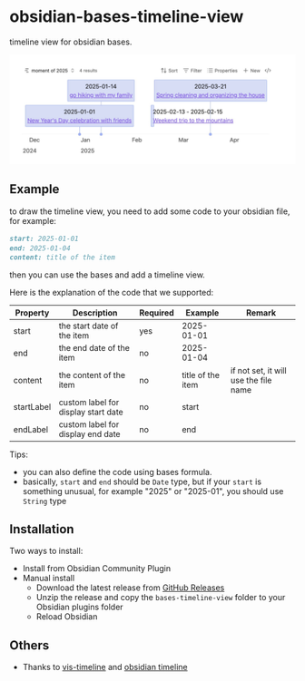 # obsidian-bases-timeline-view

timeline view for obsidian bases.

![example](./docs/example.jpg)

## Example

to draw the timeline view, you need to add some code to your obsidian file, for example:

```markdown
start: 2025-01-01
end: 2025-01-04
content: title of the item
```

then you can use the bases and add a timeline view.

Here is the explanation of the code that we supported:

| Property   | Description                         | Required | Example           | Remark                                |
| ---------- | ----------------------------------- | -------- | ----------------- | ------------------------------------- |
| start      | the start date of the item          | yes      | 2025-01-01        |                                       |
| end        | the end date of the item            | no       | 2025-01-04        |                                       |
| content    | the content of the item             | no       | title of the item | if not set, it will use the file name |
| startLabel | custom label for display start date | no       | start             |                                       |
| endLabel   | custom label for display end date   | no       | end               |                                       |

Tips:

- you can also define the code using bases formula.
- basically, `start` and `end` should be `Date` type, but if your `start` is something unusual, for example "2025" or "2025-01", you should use `String` type

## Installation

Two ways to install:

- Install from Obsidian Community Plugin
- Manual install
  - Download the latest release from [GitHub Releases](https://github.com/xjiaxiang/obsidian-bases-timeline-view/releases)
  - Unzip the release and copy the `bases-timeline-view` folder to your Obsidian plugins folder
  - Reload Obsidian

## Others

- Thanks to [vis-timeline](https://github.com/visjs/vis-timeline) and [obsidian timeline](https://github.com/Darakah/obsidian-timelines)

